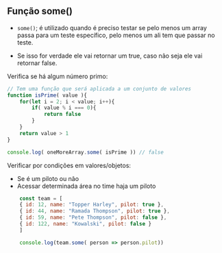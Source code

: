 ## Função some()

* `some()`; é utilizado quando é preciso testar se pelo menos um array passa para um teste específico, pelo menos um ali tem que passar no teste.

* Se isso for verdade ele vai retornar um true, caso não seja ele vai retornar false.

Verifica se há algum número primo:

```js
// Tem uma função que será aplicada a um conjunto de valores
function isPrime( value ){
    for(let i = 2; i < value; i++){
        if( value % i === 0){
            return false
        }
    }
    return value > 1
}

console.log( oneMoreArray.some( isPrime )) // false

```

Verificar por condições em valores/objetos:

* Se é um piloto ou não
* Acessar determinada área no time haja um piloto

```js
    const team = [
    { id: 12, name: "Topper Harley", pilot: true },
    { id: 44, name: "Ramada Thompson", pilot: true },
    { id: 59, name: "Pete Thompson", pilot: false },
    { id: 122, name: "Kowalski", pilot: false }
    ]

    console.log(team.some( person => person.pilot))

```